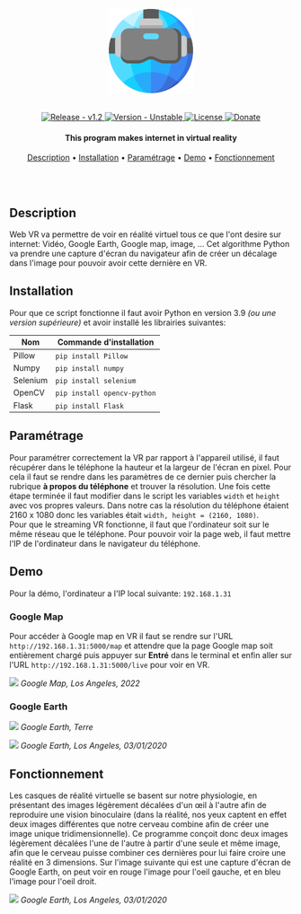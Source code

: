 <p align="center" >
    <img src="https://raw.githubusercontent.com/Game-K-Hack/VRweb/main/images/WebVR.png" width=150 />
</p>

<br>

<div align="center">
  <a href="#">
    <img src="https://img.shields.io/static/v1?label=release&message=v1.0&color=blue" alt="Release - v1.2" />
  </a>
  <a href="#">
    <img src="https://img.shields.io/static/v1?label=version&message=unstable&color=red" alt="Version - Unstable" />
  </a>
  <a href="https://choosealicense.com/licenses/mit">
    <img src="https://img.shields.io/badge/License-MIT-yellow" alt="License" />
  </a>
  <a href="https://www.paypal.com/paypalme/gamekdonate">
    <img src="https://img.shields.io/badge/Donate-PayPal-green.svg" alt="Donate" />
  </a>
</div>

<h4 align="center">This program makes internet in virtual reality</h4>

<p align="center">
  <a href="#Description">Description</a> •
  <a href="#Installation">Installation</a> •
  <a href="#Paramétrage">Paramétrage</a> •
  <a href="#Demo">Demo</a> •
  <a href="#Fonctionnement">Fonctionnement</a>
</p>

<br>
<br>

## Description

Web VR va permettre de voir en réalité virtuel tous ce que l'ont desire sur internet: Vidéo, Google Earth, Google map, image, ... Cet algorithme Python va prendre une capture d'écran du navigateur afin de créer un décalage dans l'image pour pouvoir avoir cette dernière en VR.

## Installation

Pour que ce script fonctionne il faut avoir Python en version 3.9 *(ou une version supérieure)* et avoir installé les librairies suivantes:

| Nom | Commande d'installation |
| ------ | ------ |
| Pillow | `pip install Pillow` |
| Numpy | `pip install numpy` |
| Selenium | `pip install selenium` |
| OpenCV | `pip install opencv-python` |
| Flask | `pip install Flask` |

## Paramétrage

Pour paramétrer correctement la VR par rapport à l'appareil utilisé, il faut récupérer dans le téléphone la hauteur et la largeur de l'écran en pixel. Pour cela il faut se rendre dans les paramètres de ce dernier puis chercher la rubrique **à propos du téléphone** et trouver la résolution. Une fois cette étape terminée il faut modifier dans le script les variables `width` et `height` avec vos propres valeurs. Dans notre cas la résolution du téléphone étaient 2160 x 1080 donc les variables était `width, height = (2160, 1080)`.
<br>
Pour que le streaming VR fonctionne, il faut que l'ordinateur soit sur le même réseau que le téléphone. Pour pouvoir voir la page web, il faut mettre l'IP de l'ordinateur dans le navigateur du téléphone.

## Demo

Pour la démo, l'ordinateur a l'IP local suivante: `192.168.1.31`

### Google Map

Pour accéder à Google map en VR il faut se rendre sur l'URL `http://192.168.1.31:5000/map` et attendre que la page Google map soit entièrement chargé puis appuyer sur **Entré** dans le terminal et enfin aller sur l'URL `http://192.168.1.31:5000/live` pour voir en VR.

![](https://raw.githubusercontent.com/Game-K-Hack/VRweb/main/images/Clipboard01.png)
*Google Map, Los Angeles, 2022*

### Google Earth

![](https://raw.githubusercontent.com/Game-K-Hack/VRweb/main/images/Clipboard02.png)
*Google Earth, Terre*

![](https://raw.githubusercontent.com/Game-K-Hack/VRweb/main/images/Clipboard03.png)
*Google Earth, Los Angeles, 03/01/2020*

## Fonctionnement

Les casques de réalité virtuelle se basent sur notre physiologie, en présentant des images légèrement décalées d'un œil à l'autre afin de reproduire une vision binoculaire (dans la réalité, nos yeux captent en effet deux images différentes que notre cerveau combine afin de créer une image unique tridimensionnelle). Ce programme conçoit donc deux images légèrement décalées l'une de l'autre à partir d'une seule et même image, afin que le cerveau puisse combiner ces dernières pour lui faire croire une réalité en 3 dimensions. Sur l'image suivante qui est une capture d'écran de Google Earth, on peut voir en rouge l'image pour l'oeil gauche, et en bleu l'image pour l'oeil droit.

![](https://raw.githubusercontent.com/Game-K-Hack/VRweb/main/images/screenshot.png)
*Google Earth, Los Angeles, 03/01/2020*
